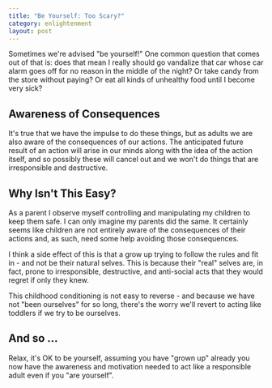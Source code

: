 ```yaml
---
title: "Be Yourself: Too Scary?"
category: enlightenment
layout: post
---
```


Sometimes we're advised "be yourself!"  One common question that comes out of that
is: does that mean I really should go vandalize that car whose car alarm goes off
for no reason in the middle of the night?  Or take candy from the store without
paying?  Or eat all kinds of unhealthy food until I become very sick?

## Awareness of Consequences

It's true that we have the impulse to do these things, but as adults we are also aware
of the consequences of our actions.  The anticipated future result of an action will
arise in our minds along with the idea of the action itself, and so possibly these
will cancel out and we won't do things that are irresponsible and destructive.

## Why Isn't This Easy?

As a parent I observe myself controlling and manipulating my children to keep them
safe.  I can only imagine my parents did the same.  It certainly seems like children
are not entirely aware of the consequences of their actions and, as such, need some
help avoiding those consequences.

I think a side effect of this is that a grow up trying to follow the rules and fit
in - and not be their natural selves.  This is because their "real" selves are, in
fact, prone to irresponsible, destructive, and anti-social acts that they would
regret if only they knew.

This childhood conditioning is not easy to reverse - and because we have not
"been ourselves" for so long, there's the worry we'll revert to acting like toddlers
if we try to be ourselves.

## And so ...

Relax, it's OK to be yourself, assuming you have "grown up" already you now have
the awareness and motivation needed to act like a responsible adult even if you
"are yourself".


